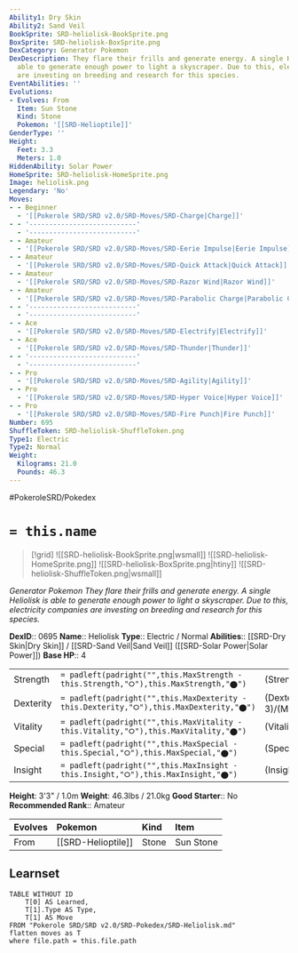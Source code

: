 ```yaml
---
Ability1: Dry Skin
Ability2: Sand Veil
BookSprite: SRD-heliolisk-BookSprite.png
BoxSprite: SRD-heliolisk-BoxSprite.png
DexCategory: Generator Pokemon
DexDescription: They flare their frills and generate energy. A single Heliolisk is
  able to generate enough power to light a skyscraper. Due to this, electricity companies
  are investing on breeding and research for this species.
EventAbilities: ''
Evolutions:
- Evolves: From
  Item: Sun Stone
  Kind: Stone
  Pokemon: '[[SRD-Helioptile]]'
GenderType: ''
Height:
  Feet: 3.3
  Meters: 1.0
HiddenAbility: Solar Power
HomeSprite: SRD-heliolisk-HomeSprite.png
Image: heliolisk.png
Legendary: 'No'
Moves:
- - Beginner
  - '[[Pokerole SRD/SRD v2.0/SRD-Moves/SRD-Charge|Charge]]'
- - '---------------------------'
  - '---------------------------'
- - Amateur
  - '[[Pokerole SRD/SRD v2.0/SRD-Moves/SRD-Eerie Impulse|Eerie Impulse]]'
- - Amateur
  - '[[Pokerole SRD/SRD v2.0/SRD-Moves/SRD-Quick Attack|Quick Attack]]'
- - Amateur
  - '[[Pokerole SRD/SRD v2.0/SRD-Moves/SRD-Razor Wind|Razor Wind]]'
- - Amateur
  - '[[Pokerole SRD/SRD v2.0/SRD-Moves/SRD-Parabolic Charge|Parabolic Charge]]'
- - '---------------------------'
  - '---------------------------'
- - Ace
  - '[[Pokerole SRD/SRD v2.0/SRD-Moves/SRD-Electrify|Electrify]]'
- - Ace
  - '[[Pokerole SRD/SRD v2.0/SRD-Moves/SRD-Thunder|Thunder]]'
- - '---------------------------'
  - '---------------------------'
- - Pro
  - '[[Pokerole SRD/SRD v2.0/SRD-Moves/SRD-Agility|Agility]]'
- - Pro
  - '[[Pokerole SRD/SRD v2.0/SRD-Moves/SRD-Hyper Voice|Hyper Voice]]'
- - Pro
  - '[[Pokerole SRD/SRD v2.0/SRD-Moves/SRD-Fire Punch|Fire Punch]]'
Number: 695
ShuffleToken: SRD-heliolisk-ShuffleToken.png
Type1: Electric
Type2: Normal
Weight:
  Kilograms: 21.0
  Pounds: 46.3
---
```


#PokeroleSRD/Pokedex

# `= this.name`

> [!grid]
> ![[SRD-heliolisk-BookSprite.png|wsmall]]
> ![[SRD-heliolisk-HomeSprite.png]]
> ![[SRD-heliolisk-BoxSprite.png|htiny]]
> ![[SRD-heliolisk-ShuffleToken.png|wsmall]]


*Generator Pokemon*
*They flare their frills and generate energy. A single Heliolisk is able to generate enough power to light a skyscraper. Due to this, electricity companies are investing on breeding and research for this species.*

**DexID**:: 0695
**Name**:: Heliolisk
**Type**:: Electric / Normal
**Abilities**:: [[SRD-Dry Skin|Dry Skin]] / [[SRD-Sand Veil|Sand Veil]] ([[SRD-Solar Power|Solar Power]])
**Base HP**:: 4

|           |                                                                                        |                                          |
| --------- | -------------------------------------------------------------------------------------- | ---------------------------------------- |
| Strength  | `= padleft(padright("",this.MaxStrength - this.Strength,"⭘"),this.MaxStrength,"⬤")`    | (Strength::2)/(MaxStrength::4)   |
| Dexterity | `= padleft(padright("",this.MaxDexterity - this.Dexterity,"⭘"),this.MaxDexterity,"⬤")` | (Dexterity:: 3)/(MaxDexterity::6) |
| Vitality  | `= padleft(padright("",this.MaxVitality - this.Vitality,"⭘"),this.MaxVitality,"⬤")`    | (Vitality::2)/(MaxVitality::4)   |
| Special   | `= padleft(padright("",this.MaxSpecial - this.Special,"⭘"),this.MaxSpecial,"⬤")`       | (Special::3)/(MaxSpecial::6)     |
| Insight   | `= padleft(padright("",this.MaxInsight - this.Insight,"⭘"),this.MaxInsight,"⬤")`       | (Insight::2)/(MaxInsight::5)     |

**Height**: 3'3" / 1.0m
**Weight**: 46.3lbs / 21.0kg
**Good Starter**:: No
**Recommended Rank**:: Amateur

| Evolves   | Pokemon            | Kind   | Item      |
|:----------|:-------------------|:-------|:----------|
| From      | [[SRD-Helioptile]] | Stone  | Sun Stone |

## Learnset

```dataview
TABLE WITHOUT ID
    T[0] AS Learned,
    T[1].Type AS Type,
    T[1] AS Move
FROM "Pokerole SRD/SRD v2.0/SRD-Pokedex/SRD-Heliolisk.md"
flatten moves as T
where file.path = this.file.path
```
